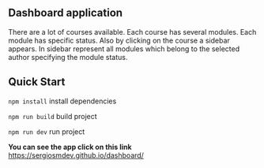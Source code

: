 ## Dashboard application
There are a lot of courses available. Each course has several modules. Each module has specific status.
Also by clicking on the course a sidebar appears. In sidebar represent all modules which belong to the selected author specifying the module status.

## Quick Start
`npm install`  install dependencies

`npm run build` build project

`npm run dev` run project

**You can see the app click on this link**
https://sergiosmdev.github.io/dashboard/
